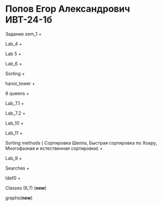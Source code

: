 # Попов Егор Александрович ИВТ-24-1б
Задание	
sem_1	+

Lab_4	+

Lab 5 + 

Lab_6	+

Sorting	+

hanoi_tower +

8 queens	+

Lab_7.1	+

Lab_7.2	+

Lab_10	+

Lab_11 +

Sorting methods ( Сортировка Шелла, Быстрая сортировка по Хоару, Многофазная и естественная сортировки) +

Lab_9 +

Searches + 

Idef0 +

Classes (6,7) (**new**)

graphs(**new**) 
